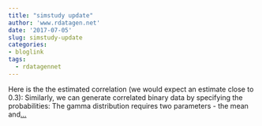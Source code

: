 ```yaml
---
title: "simstudy update"
author: 'www.rdatagen.net'
date: '2017-07-05'
slug: simstudy-update
categories:
- bloglink
tags:
  - rdatagennet
---
```


Here is the the estimated correlation (we would expect an estimate close to 0.3): Similarly, we can generate correlated binary data by specifying the probabilities: The gamma distribution requires two parameters - the mean and[... <i class="fas fa-external-link-alt"></i>](https://www.rdatagen.net/post/simstudy-update-two-functions-for-correlation/)

